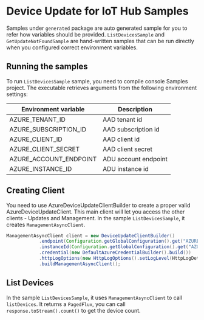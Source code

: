 # Device Update for IoT Hub Samples

Samples under `generated` package are auto generated sample for you to refer how variables should be provided. 
`ListDevicesSample` and `GetUpdateNotFoundSample` are hand-written samples that can be run directly when you configured correct environment variables.

## Running the samples

To run `ListDevicesSample` sample, you need to compile console Samples project. The executable retrieves arguments from the following
environment settings:

| Environment variable   | Description          |
| ---------------------- | -------------------- |
| AZURE_TENANT_ID        | AAD tenant id        |
| AZURE_SUBSCRIPTION_ID  | AAD subscription id  |
| AZURE_CLIENT_ID        | AAD client id        |
| AZURE_CLIENT_SECRET    | AAD client secret    |
| AZURE_ACCOUNT_ENDPOINT | ADU account endpoint |
| AZURE_INSTANCE_ID      | ADU instance id      |


## Creating Client

You need to use AzureDeviceUpdateClientBuilder to create a proper valid AzureDeviceUpdateClient. This main client will
let you access the other clients - Updates and Management. In the sample `ListDevicesSample`, it creates `ManagementAsyncClient`.

```java com.azure.iot.deviceupdate.ManagementAsyncClient.instantiate
ManagementAsyncClient client = new DeviceUpdateClientBuilder()
            .endpoint(Configuration.getGlobalConfiguration().get("AZURE_ACCOUNT_ENDPOINT"))
            .instanceId(Configuration.getGlobalConfiguration().get("AZURE_INSTANCE_ID"))
            .credential(new DefaultAzureCredentialBuilder().build())
            .httpLogOptions(new HttpLogOptions().setLogLevel(HttpLogDetailLevel.BODY_AND_HEADERS))
            .buildManagementAsyncClient();
```

## List Devices

In the sample `ListDevicesSample`, it uses `ManagementAsyncClient` to call `listDevices`. 
It returns a `PagedFlux`, you can call `response.toStream().count()` to get the device count.

